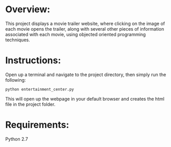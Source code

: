 # Overview:
This project displays a movie trailer website, where clicking on the image of each movie opens the trailer,
along with several other pieces of information associated with each movie, using objected oriented programming
techniques.

# Instructions:
Open up a terminal and navigate to the project directory, then simply run the following:
	
	python entertainment_center.py

This will open up the webpage in your default browser and creates the html file in the project folder.

# Requirements:
Python 2.7
